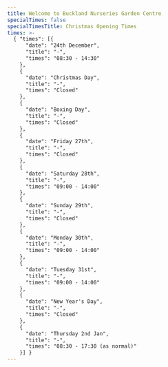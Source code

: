 ```yaml
---
title: Welcome to Buckland Nurseries Garden Centre
specialTimes: false
specialTimesTitle: Christmas Opening Times
times: >-
  { "times": [{
      "date": "24th December",
      "title": "-",
      "times": "08:30 - 14:30"
    },
    {
      "date": "Christmas Day",
      "title": "-",
      "times": "Closed"
    },
    {
      "date": "Boxing Day",
      "title": "-",
      "times": "Closed"
    },
    {
      "date": "Friday 27th",
      "title": "-",
      "times": "Closed"
    },
    {
      "date": "Saturday 28th",
      "title": "-",
      "times": "09:00 - 14:00"
    },
    {
      "date": "Sunday 29th",
      "title": "-",
      "times": "Closed"
    },
    {
      "date": "Monday 30th",
      "title": "-",
      "times": "09:00 - 14:00"
    },
    {
      "date": "Tuesday 31st",
      "title": "-",
      "times": "09:00 - 14:00"
    },
    {
      "date": "New Year's Day",
      "title": "-",
      "times": "Closed"
    },
    {
      "date": "Thursday 2nd Jan",
      "title": "-",
      "times": "08:30 - 17:30 (as normal)"
    }] }
---
```

